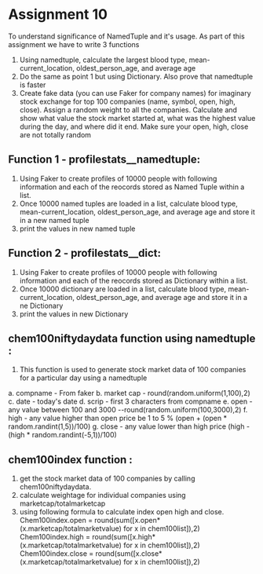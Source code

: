 # Assignment 10

To understand significance of NamedTuple and it's usage. As part of this assignment we have to write 3 functions
1. Using namedtuple, calculate the largest blood type, mean-current_location, oldest_person_age, and average age 
2. Do the same as point 1 but using Dictionary. Also prove that namedtuple is faster
3. Create fake data (you can use Faker for company names) for imaginary stock exchange for top 100 companies (name, symbol, open, high, close). Assign a random weight to all the companies. Calculate and show what value the stock market started at, what was the highest value during the day, and where did it end. Make sure your open, high, close are not totally random



## Function 1 - profilestats__namedtuple: 

1. Using Faker to create profiles of 10000 people with following information and each of the reocords stored as Named Tuple within a list.
2. Once 10000 named tuples are loaded in a list, calculate blood type, mean-current_location, oldest_person_age, and average age and store it in a new named tuple	
3. print the values in new named tuple

## Function 2 - profilestats__dict: 

1. Using Faker to create profiles of 10000 people with following information and each of the reocords stored as Dictionary within a list.
2. Once 10000 dictionary are loaded in a list, calculate blood type, mean-current_location, oldest_person_age, and average age and store it in a ne Dictionary	
3. print the values in new Dictionary

## chem100niftydaydata function using namedtuple :

1. This function is used to generate stock market data of 100 companies for a particular day using a namedtuple

a. compname - From faker
b. market cap - round(random.uniform(1,100),2)
c. date - today's date
d. scrip - first 3 characters from compname
e. open - any value between 100 and 3000 --round(random.uniform(100,3000),2)
f. high - any value higher than open price be 1 to 5 % (open + (open * random.randint(1,5))/100)
g. close - any value lower than high price  (high - (high * random.randint(-5,1))/100)


## chem100index function :

1. get the stock market data of 100 companies by calling chem100niftydaydata.
2. calculate weightage for individual companies using marketcap/totalmarketcap
3. using following formula to calculate index open high and close.
	Chem100index.open = round(sum([x.open*(x.marketcap/totalmarketvalue) for x in chem100list]),2)
	Chem100index.high = round(sum([x.high*(x.marketcap/totalmarketvalue) for x in chem100list]),2)
	Chem100index.close = round(sum([x.close*(x.marketcap/totalmarketvalue) for x in chem100list]),2)